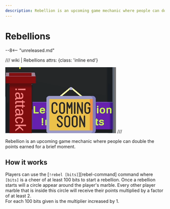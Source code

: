 ```yaml
---
description: Rebellion is an upcoming game mechanic where people can double the points earned for a brief moment.
---
```


# Rebellions

--8<-- "unreleased.md"

/// wiki | Rebellions
    attrs: {class: 'inline end'}

![rebellions](../assets/images/rebellions.png)
///

Rebellion is an upcoming game mechanic where people can double the points earned for a brief moment.

## How it works

Players can use the [`!rebel [bits]`][rebel-command] command where `[bits]` is a cheer of at least 100 bits to start a rebellion. Once a rebellion starts will a circle appear around the player's marble. Every other player marble that is inside this circle will receive their points multiplied by a factor of at least 2.  
For each 100 bits given is the multiplier increased by 1.